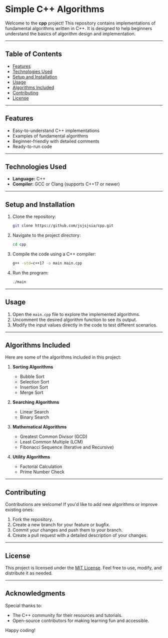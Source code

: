 # Simple C++ Algorithms

Welcome to the **cpp** project! This repository contains implementations of fundamental algorithms written in C++. It is designed to help beginners understand the basics of algorithm design and implementation.

---

## Table of Contents

- [Features](#features)
- [Technologies Used](#technologies-used)
- [Setup and Installation](#setup-and-installation)
- [Usage](#usage)
- [Algorithms Included](#algorithms-included)
- [Contributing](#contributing)
- [License](#license)

---

## Features

- Easy-to-understand C++ implementations
- Examples of fundamental algorithms
- Beginner-friendly with detailed comments
- Ready-to-run code

---

## Technologies Used

- **Language:** C++
- **Compiler:** GCC or Clang (supports C++17 or newer)

---

## Setup and Installation

1. Clone the repository:
   ```bash
   git clone https://github.com/jsjsjsia/cpp.git
   ```
2. Navigate to the project directory:
   ```bash
   cd cpp
   ```
3. Compile the code using a C++ compiler:
   ```bash
   g++ -std=c++17 -o main main.cpp
   ```
4. Run the program:
   ```bash
   ./main
   ```

---

## Usage

1. Open the `main.cpp` file to explore the implemented algorithms.
2. Uncomment the desired algorithm function to see its output.
3. Modify the input values directly in the code to test different scenarios.

---

## Algorithms Included

Here are some of the algorithms included in this project:

1. **Sorting Algorithms**
   - Bubble Sort
   - Selection Sort
   - Insertion Sort
   - Merge Sort

2. **Searching Algorithms**
   - Linear Search
   - Binary Search

3. **Mathematical Algorithms**
   - Greatest Common Divisor (GCD)
   - Least Common Multiple (LCM)
   - Fibonacci Sequence (Iterative and Recursive)

4. **Utility Algorithms**
   - Factorial Calculation
   - Prime Number Check

---

## Contributing

Contributions are welcome! If you'd like to add new algorithms or improve existing ones:

1. Fork the repository.
2. Create a new branch for your feature or bugfix.
3. Commit your changes and push them to your branch.
4. Create a pull request with a detailed description of your changes.

---

## License

This project is licensed under the [MIT License](LICENSE). Feel free to use, modify, and distribute it as needed.

---

## Acknowledgments

Special thanks to:

- The C++ community for their resources and tutorials.
- Open-source contributors for making learning fun and accessible.

Happy coding!
